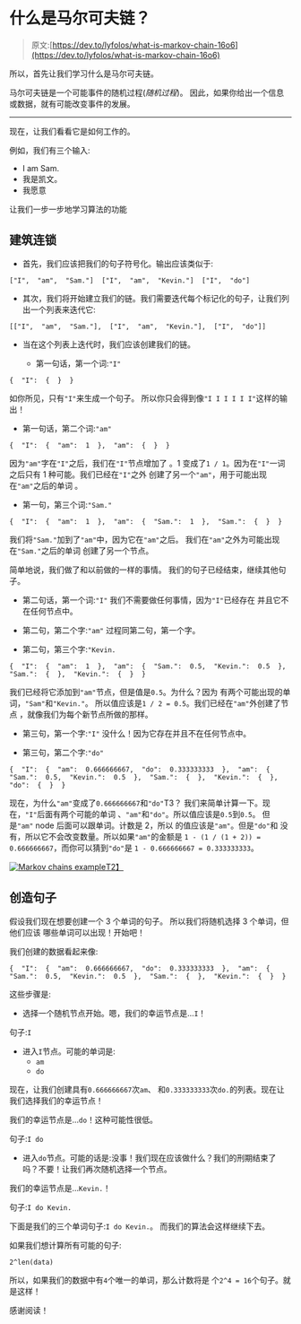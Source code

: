 # 什么是马尔可夫链？

> 原文:[https://dev.to/lyfolos/what-is-markov-chain-16o6](https://dev.to/lyfolos/what-is-markov-chain-16o6)

所以，首先让我们学习什么是马尔可夫链。

马尔可夫链是一个可能事件的随机过程(*随机过程*)。
因此，如果你给出一个信息或数据，就有可能改变事件的发展。

* * *

现在，让我们看看它是如何工作的。

例如，我们有三个输入:

*   I am Sam.
*   我是凯文。
*   我愿意

让我们一步一步地学习算法的功能

## [](#building-chain)建筑连锁

*   首先，我们应该把我们的句子符号化。输出应该类似于:

```
["I",  "am",  "Sam."]  ["I",  "am",  "Kevin."]  ["I",  "do"] 
```

*   其次，我们将开始建立我们的链。我们需要迭代每个标记化的句子，让我们列出一个列表来迭代它:

```
[["I",  "am",  "Sam."],  ["I",  "am",  "Kevin."],  ["I",  "do"]] 
```

*   当在这个列表上迭代时，我们应该创建我们的链。

    *   第一句话，第一个词:`"I"`

```
{  "I":  {  }  } 
```

如你所见，只有`"I"`来生成一个句子。
所以你只会得到像`"I I I I I I"`这样的输出！

*   第一句话，第二个词:`"am"`

```
{  "I":  {  "am":  1  },  "am":  {  }  } 
```

因为`"am"`字在`"I"`之后，我们在`"I"`节点增加了
。1 变成了`1 / 1`。因为在`"I"`一词之后只有 1 种可能。我们已经在`"I"`之外
创建了另一个`"am"`，用于可能出现在`"am"`之后的单词
。

*   第一句，第三个词:`"Sam."`

```
{  "I":  {  "am":  1  },  "am":  {  "Sam.":  1  },  "Sam.":  {  }  } 
```

我们将`"Sam."`加到了`"am"`中，因为它在`"am"`之后。
我们在`"am"`之外为可能出现在`"Sam."`之后的单词
创建了另一个节点。

简单地说，我们做了和以前做的一样的事情。
我们的句子已经结束，继续其他句子。

*   第二句话，第一个词:`"I"`
    我们不需要做任何事情，因为`"I"`已经存在
    并且它不在任何节点中。

*   第二句，第二个字:`"am"`
    过程同第二句，第一个字。

*   第二句，第三个字:`"Kevin.`

```
{  "I":  {  "am":  1  },  "am":  {  "Sam.":  0.5,  "Kevin.":  0.5  },  "Sam.":  {  },  "Kevin.":  {  }  } 
```

我们已经将它添加到`"am"`节点，但是值是`0.5`。为什么？因为
有两个可能出现的单词，`"Sam"`和`"Kevin."`。
所以值应该是`1 / 2 = 0.5`。我们已经在`"am"`外创建了节点
，就像我们为每个新节点所做的那样。

*   第三句，第一个字:`"I"`
    没什么！因为它存在并且不在任何节点中。

*   第三句，第二个字:`"do"`

```
{  "I":  {  "am":  0.666666667,  "do":  0.333333333  },  "am":  {  "Sam.":  0.5,  "Kevin.":  0.5  },  "Sam.":  {  },  "Kevin.":  {  },  "do":  {  }  } 
```

现在，为什么`"am"`变成了`0.666666667`和`"do"`T3？
我们来简单计算一下。现在，`"I"`后面有两个可能的单词
、`"am"`和`"do"`。所以值应该是`0.5`到`0.5`。
但是`"am"` node 后面可以跟单词。计数是 2，所以
的值应该是`"am"`。但是`"do"`和
没有，所以它不会改变数量。所以如果`"am"`的金额是
`1 - (1 / (1 + 2)) = 0.666666667`，而你可以猜到`"do"`是
`1 - 0.666666667 = 0.333333333`。

[![Markov chains example](../Images/ba35b8e241440fc96853e653d9ef5947.png)T2】](https://res.cloudinary.com/practicaldev/image/fetch/s--SsMOJzoo--/c_limit%2Cf_auto%2Cfl_progressive%2Cq_auto%2Cw_880/https://sookocheff.com/post/nlp/ngram-modeling-with-markov-chains/learned-probabilities.png)

## [](#creating-the-sentence)创造句子

假设我们现在想要创建一个 3 个单词的句子。
所以我们将随机选择 3 个单词，但他们应该
哪些单词可以出现！开始吧！

我们创建的数据看起来像:

```
{  "I":  {  "am":  0.666666667,  "do":  0.333333333  },  "am":  {  "Sam.":  0.5,  "Kevin.":  0.5  },  "Sam.":  {  },  "Kevin.":  {  }  } 
```

这些步骤是:

*   选择一个随机节点开始。嗯，我们的幸运节点是...`I`！

句子:`I`

*   进入`I`节点。可能的单词是:
    *   `am`
    *   `do`

现在，让我们创建具有`0.666666667`次`am`、
和`0.333333333`次`do.`的列表。现在让我们选择我们的幸运节点！

我们的幸运节点是...`do`！这种可能性很低。

句子:`I do`

*   进入`do`节点。可能的话是:没事！我们现在应该做什么？我们的刑期结束了吗？不要！让我们再次随机选择一个节点。

我们的幸运节点是...`Kevin.`！

句子:`I do Kevin.`

下面是我们的三个单词句子:`I do Kevin.`。
而我们的算法会这样继续下去。

如果我们想计算所有可能的句子:

```
2^len(data) 
```

所以，如果我们的数据中有`4`个唯一的单词，那么计数将是
个`2^4 = 16`个句子。就是这样！

感谢阅读！